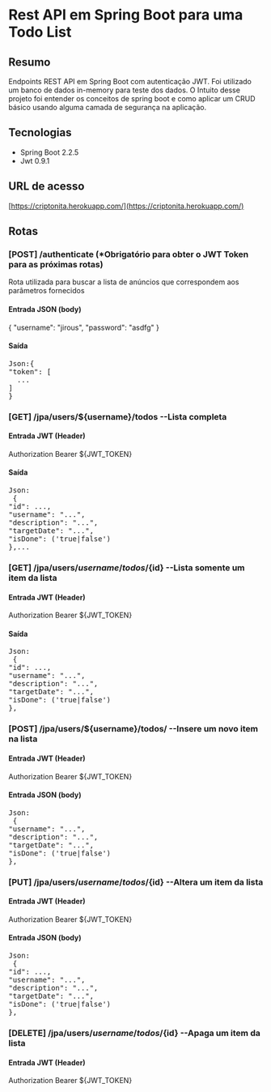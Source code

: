 # Rest API em Spring Boot para uma Todo List

## Resumo

Endpoints REST API em Spring Boot com autenticação JWT. Foi utilizado um banco de dados in-memory para teste dos dados. O Intuito desse projeto foi entender os conceitos de spring boot e como aplicar um CRUD básico usando alguma camada de segurança na aplicação.

## Tecnologias

- Spring Boot 2.2.5
- Jwt 0.9.1

## URL de acesso

[https://criptonita.herokuapp.com/](https://criptonita.herokuapp.com/)

## Rotas

### [POST] /authenticate (*Obrigatório para obter o JWT Token para as próximas rotas)
Rota utilizada para buscar a lista de anúncios que correspondem aos parâmetros fornecidos

#### Entrada JSON (body)
{
  "username": "jirous",
  "password": "asdfg"
}

#### Saída
<pre>
Json:{
"token": [
  ...
]
}
</pre>


### [GET] /jpa/users/${username}/todos --Lista completa

#### Entrada JWT (Header)
Authorization Bearer ${JWT_TOKEN}

#### Saída
<pre>
Json:
 {
"id": ...,
"username": "...",
"description": "...",
"targetDate": "...",
"isDone": ('true|false')
},...
</pre>


### [GET] /jpa/users/${username}/todos/${id} --Lista somente um item da lista

#### Entrada JWT (Header)
Authorization Bearer ${JWT_TOKEN}

#### Saída
<pre>
Json:
 {
"id": ...,
"username": "...",
"description": "...",
"targetDate": "...",
"isDone": ('true|false')
},
</pre>


### [POST] /jpa/users/${username}/todos/ --Insere um novo item na lista

#### Entrada JWT (Header)
Authorization Bearer ${JWT_TOKEN}

#### Entrada JSON (body)
<pre>
Json:
 {
"username": "...",
"description": "...",
"targetDate": "...",
"isDone": ('true|false')
},
</pre>


### [PUT] /jpa/users/${username}/todos/${id} --Altera um item da lista

#### Entrada JWT (Header)
Authorization Bearer ${JWT_TOKEN}

#### Entrada JSON (body)
<pre>
Json:
 {
"id": ..., 
"username": "...",
"description": "...",
"targetDate": "...",
"isDone": ('true|false')
},
</pre>


### [DELETE] /jpa/users/${username}/todos/${id} --Apaga um item da lista

#### Entrada JWT (Header)
Authorization Bearer ${JWT_TOKEN}

